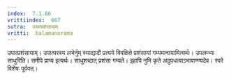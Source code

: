 ```yaml
---
index:  7.1.66
vrittiindex:  667
sutra:  उपात्प्रशंसायाम्
vritti:  balamanorama 
---
```


उपात्प्रशंसायाम्। उपात्परस्य लभेर्नुम् स्याद्यादौ प्रत्यये विवक्षिते प्रशंसायां गम्यमानायामित्यर्थः। उपलम्भ्यः साधुरिति। समीपे प्राप्य इत्यर्थः। साधुशब्दात् प्रशंसा गम्यते। इहापि नुमि कृते अदुपधत्वाऽभावाण्ण्यदेव। स्वरे विशेषः पूर्ववत्। 

